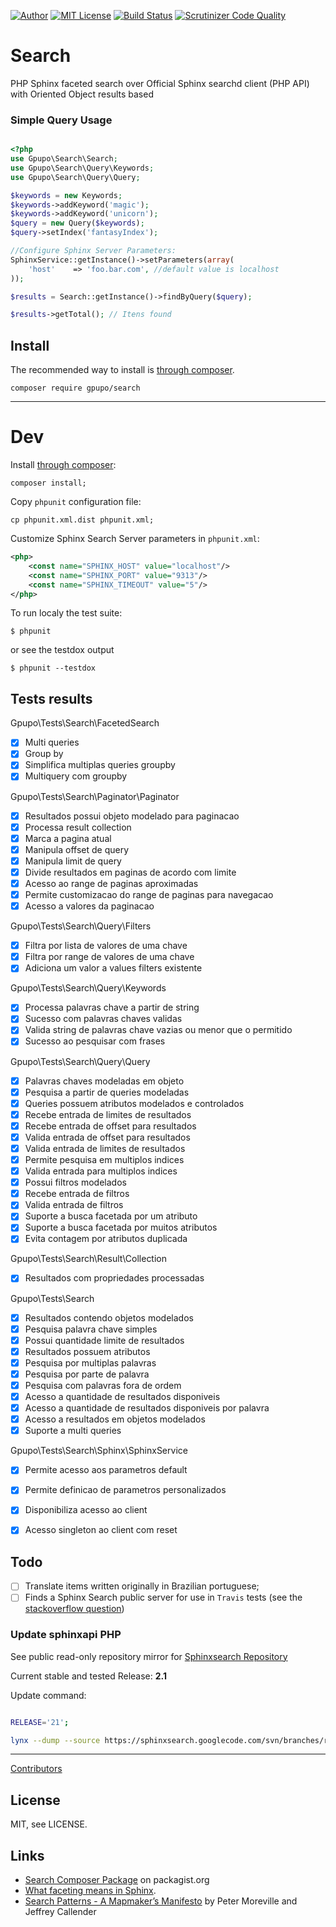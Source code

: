 [![Author](http://img.shields.io/badge/author-@gpupo-blue.svg)](https://twitter.com/gpupo)
[![MIT License](https://img.shields.io/badge/license-MIT-brightgreen.svg)](https://github.com/gpupo/search/blob/master/LICENSE)
[![Build Status](https://travis-ci.org/gpupo/search.svg?branch=master)](https://travis-ci.org/gpupo/search)
[![Scrutinizer Code Quality](https://scrutinizer-ci.com/g/gpupo/search/badges/quality-score.png?b=master)](https://scrutinizer-ci.com/g/gpupo/search/?branch=master)

# Search

PHP Sphinx faceted search over Official Sphinx searchd client (PHP API) with Oriented Object results based

### Simple Query Usage

```PHP

<?php
use Gpupo\Search\Search;
use Gpupo\Search\Query\Keywords;
use Gpupo\Search\Query\Query;

$keywords = new Keywords;
$keywords->addKeyword('magic');
$keywords->addKeyword('unicorn');
$query = new Query($keywords);
$query->setIndex('fantasyIndex');

//Configure Sphinx Server Parameters:
SphinxService::getInstance()->setParameters(array(
	'host'    => 'foo.bar.com', //default value is localhost
));

$results = Search::getInstance()->findByQuery($query);

$results->getTotal(); // Itens found

```

## Install

The recommended way to install is [through composer](http://getcomposer.org).

    composer require gpupo/search

---

# Dev

Install [through composer](http://getcomposer.org):

	composer install;

Copy ``phpunit`` configuration file:

    cp phpunit.xml.dist phpunit.xml;

Customize Sphinx Search Server parameters in ``phpunit.xml``:

```XML
<php>
	<const name="SPHINX_HOST" value="localhost"/>
 	<const name="SPHINX_PORT" value="9313"/>
 	<const name="SPHINX_TIMEOUT" value="5"/>
</php>
```

To run localy the test suite:

    $ phpunit

or see the testdox output

    $ phpunit --testdox


## Tests results

<!-- output of this command:
         phpunit --testdox | sed "s/.*\[/-&/" | sed 's/.*Gpupo.*/&\'$'\n/g'
-->

Gpupo\Tests\Search\FacetedSearch

- [x] Multi queries
- [x] Group by
- [x] Simplifica multiplas queries groupby
- [x] Multiquery com groupby

Gpupo\Tests\Search\Paginator\Paginator

- [x] Resultados possui objeto modelado para paginacao
- [x] Processa result collection
- [x] Marca a pagina atual
- [x] Manipula offset de query
- [x] Manipula limit de query
- [x] Divide resultados em paginas de acordo com limite
- [x] Acesso ao range de paginas aproximadas
- [x] Permite customizacao do range de paginas para navegacao
- [x] Acesso a valores da paginacao

Gpupo\Tests\Search\Query\Filters

- [x] Filtra por lista de valores de uma chave
- [x] Filtra por range de valores de uma chave
- [x] Adiciona um valor a values filters existente

Gpupo\Tests\Search\Query\Keywords

- [x] Processa palavras chave a partir de string
- [x] Sucesso com palavras chaves validas
- [x] Valida string de palavras chave vazias ou menor que o permitido
- [x] Sucesso ao pesquisar com frases

Gpupo\Tests\Search\Query\Query

- [x] Palavras chaves modeladas em objeto
- [x] Pesquisa a partir de queries modeladas
- [x] Queries possuem atributos modelados e controlados
- [x] Recebe entrada de limites de resultados
- [x] Recebe entrada de offset para resultados
- [x] Valida entrada de offset para resultados
- [x] Valida entrada de limites de resultados
- [x] Permite pesquisa em multiplos indices
- [x] Valida entrada para multiplos indices
- [x] Possui filtros modelados
- [x] Recebe entrada de filtros
- [x] Valida entrada de filtros
- [x] Suporte a busca facetada por um atributo
- [x] Suporte a busca facetada por muitos atributos
- [x] Evita contagem por atributos duplicada

Gpupo\Tests\Search\Result\Collection

- [x] Resultados com propriedades processadas

Gpupo\Tests\Search

- [x] Resultados contendo objetos modelados
- [x] Pesquisa palavra chave simples
- [x] Possui quantidade limite de resultados
- [x] Resultados possuem atributos
- [x] Pesquisa por multiplas palavras
- [x] Pesquisa por parte de palavra
- [x] Pesquisa com palavras fora de ordem
- [x] Acesso a quantidade de resultados disponiveis
- [x] Acesso a quantidade de resultados disponiveis por palavra
- [x] Acesso a resultados em objetos modelados
- [x] Suporte a multi queries

Gpupo\Tests\Search\Sphinx\SphinxService

- [x] Permite acesso aos parametros default
- [x] Permite definicao de parametros personalizados
- [x] Disponibiliza acesso ao client
- [x] Acesso singleton ao client com reset


## Todo

- [ ] Translate items written originally in Brazilian portuguese;
- [ ] Finds a Sphinx Search public server for use in ``Travis`` tests (see the [stackoverflow question](http://stackoverflow.com/questions/24958234/there-are-sphinx-search-public-servers))

###  Update sphinxapi PHP

See public read-only repository mirror for [Sphinxsearch Repository](https://code.google.com/p/sphinxsearch/)

Current stable and tested Release: **2.1**

Update command:

```bash

RELEASE='21';

lynx --dump --source https://sphinxsearch.googlecode.com/svn/branches/rel${RELEASE}/api/sphinxapi.php > src//Sphinx/sphinxapi.php

```

----

[Contributors](https://github.com/gpupo/search/graphs/contributors)

## License

MIT, see LICENSE.

## Links

* [Search Composer Package](https://packagist.org/packages/gpupo/search) on packagist.org
* [What faceting means in Sphinx](http://sphinxsearch.com/blog/2013/06/21/faceted-search-with-sphinx/).
* [Search Patterns - A Mapmaker’s Manifesto](http://tm.durusau.net/?p=602) by Peter Moreville and Jeffrey Callender
